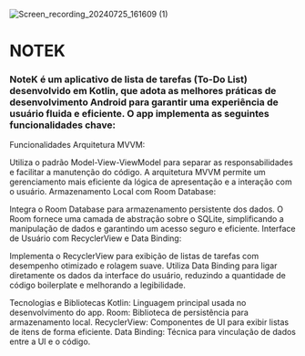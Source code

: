 ![Screen_recording_20240725_161609 (1)](https://github.com/user-attachments/assets/ca7f6d01-be04-4fba-94a4-8f5f99886a94)

# NOTEK

### NoteK é um aplicativo de lista de tarefas (To-Do List) desenvolvido em Kotlin, que adota as melhores práticas de desenvolvimento Android para garantir uma experiência de usuário fluida e eficiente. O app implementa as seguintes funcionalidades chave:

Funcionalidades
Arquitetura MVVM:

Utiliza o padrão Model-View-ViewModel para separar as responsabilidades e facilitar a manutenção do código. A arquitetura MVVM permite um gerenciamento mais eficiente da lógica de apresentação e a interação com o usuário.
Armazenamento Local com Room Database:

Integra o Room Database para armazenamento persistente dos dados. O Room fornece uma camada de abstração sobre o SQLite, simplificando a manipulação de dados e garantindo um acesso seguro e eficiente.
Interface de Usuário com RecyclerView e Data Binding:

Implementa o RecyclerView para exibição de listas de tarefas com desempenho otimizado e rolagem suave.
Utiliza Data Binding para ligar diretamente os dados da interface do usuário, reduzindo a quantidade de código boilerplate e melhorando a legibilidade.

Tecnologias e Bibliotecas
Kotlin: Linguagem principal usada no desenvolvimento do app.
Room: Biblioteca de persistência para armazenamento local.
RecyclerView: Componentes de UI para exibir listas de itens de forma eficiente.
Data Binding: Técnica para vinculação de dados entre a UI e o código.
